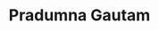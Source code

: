---
title: Pradumna Gautam
layout: fellow
university: xx
programming-languages: xx
description: xxxx
interests: xx
img: logo.jpg
---